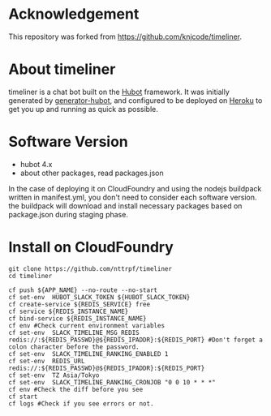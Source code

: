 # Acknowledgement

This repository was forked from https://github.com/knjcode/timeliner.


# About timeliner

timeliner is a chat bot built on the [Hubot][hubot] framework. It was
initially generated by [generator-hubot][generator-hubot], and configured to be
deployed on [Heroku][heroku] to get you up and running as quick as possible.

[heroku]: http://www.heroku.com
[hubot]: http://hubot.github.com
[generator-hubot]: https://github.com/github/generator-hubot

# Software Version

* hubot 4.x
* about other packages, read packages.json

In the case of deploying it on CloudFoundry and using the nodejs buildpack written in manifest.yml, you don't need to consider each software version. the buildpack will download and install necessary packages based on package.json during staging phase.

# Install on CloudFoundry

```
git clone https://github.com/nttrpf/timeliner
cd timeliner

cf push ${APP_NAME} --no-route --no-start
cf set-env  HUBOT_SLACK_TOKEN ${HUBOT_SLACK_TOKEN}
cf create-service ${REDIS_SERVICE} free 
cf service ${REDIS_INSTANCE_NAME}
cf bind-service ${REDIS_INSTANCE_NAME}
cf env #Check current environment variables
cf set-env  SLACK_TIMELINE_MSG_REDIS redis://:${REDIS_PASSWD}@${REDIS_IPADDR}:${REDIS_PORT} #Don't forget a colon character before the password.
cf set-env  SLACK_TIMELINE_RANKING_ENABLED 1
cf set-env  REDIS_URL redis://:${REDIS_PASSWD}@${REDIS_IPADDR}:${REDIS_PORT}
cf set-env  TZ Asia/Tokyo
cf set-env  SLACK_TIMELINE_RANKING_CRONJOB "0 0 10 * * *"
cf env #Check the diff before you see
cf start 
cf logs #Check if you see errors or not.
```
